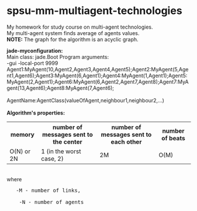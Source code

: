 # spsu-mm-multiagent-technologies
My homework for study course on multi-agent technologies.<br/>
My multi-agent system finds average of agents values.</br>
<b>NOTE:</b> The graph for the algorithm is an acyclic graph.<br/>

<b>jade-myconfiguration:</b><br/>
Main class: jade.Boot
Program arguments:<br/>
-gui
-local-port
9999
Agent1:MyAgent(10,Agent2,Agent3,Agent4,Agent5);Agent2:MyAgent(5,Agent1,Agent6);Agent3:MyAgent(6,Agent1);Agent4:MyAgent(1,Agent1);Agent5:MyAgent(2,Agent1);Agent6:MyAgent(6,Agent2,Agent7,Agent8);Agent7:MyAgent(13,Agent6);Agent8:MyAgent(7,Agent6); <br/><br/>
AgentName:AgentClass(valueOfAgent,neighbour1,neighbour2,...)
<br/><br/>
<b>Algorithm's properties:</b><br/>
<table class="tg">
  <tr>
    <th class="tg-031e">memory<br></th>
    <th class="tg-031e">number of messages sent to the center</th>
    <th class="tg-031e">number of messages sent to each other</th>
    <th class="tg-031e">number of beats</th>
  </tr>
  <tr>
    <td class="tg-031e">O(N) or 2N<br></td>
    <td class="tg-031e">1 (in the worst case, 2)</td>
    <td class="tg-031e">2M</td>
    <td class="tg-031e">O(M)</td>
  </tr>
</table>
</br>
where</br> 
<pre>	-M - number of links,</br>
	-N - number of agents</pre>